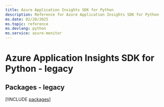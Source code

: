 ```yaml
---
title: Azure Application Insights SDK for Python
description: Reference for Azure Application Insights SDK for Python
ms.date: 02/28/2025
ms.topic: reference
ms.devlang: python
ms.service: azure-monitor
---
```

# Azure Application Insights SDK for Python - legacy
## Packages - legacy
[!INCLUDE [packages](application-insights-index.md)]
